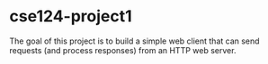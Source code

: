 # cse124-project1
The goal of this project is to build a simple web client that can send requests (and process responses) from an HTTP web server.
